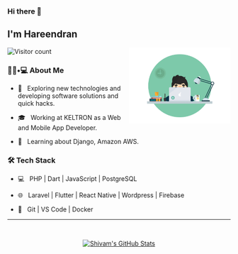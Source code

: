 ### Hi there 👋<h2> I'm Hareendran</h2> ![Visitor count](https://visitor-badge.laobi.icu/badge?page_id=hareendranmg.hareendranmg&style=flat-square)   

<img src="https://github.com/nirala69/nirala69/blob/master/70804f7e25b11f29db904f2fa7b4cd9d.gif" width="230" align='right'>

<h3> 👨🏻•💻 About Me </h3>



- 🤔 &nbsp; Exploring new technologies and developing software solutions and quick hacks.

- 🎓 &nbsp; Working at KELTRON as a Web and Mobile App Developer.

- 🌱 &nbsp; Learning about Django, Amazon AWS.


<h3>🛠 Tech Stack</h3>


- 💻 &nbsp; PHP | Dart | JavaScript | PostgreSQL

- 🌐 &nbsp; Laravel | Flutter | React Native | Wordpress | Firebase

- 🔧 &nbsp; Git | VS Code  | Docker


<hr>



<br/>

<div align="center">

[![Shivam's GitHub Stats](https://github-readme-stats.vercel.app/api?username=hareendranmg&show_icons=true&count_private=true)](https://github.com/hareendranmg)

</div>
<br/>

